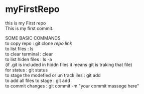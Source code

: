 # myFirstRepo
this is my First repo
<br> 
This is my first commit.

SOME BASIC COMMANDS <br>
to copy repo : git clone *repo link* <br>
to list files : ls <br>
to clear terminal : clear  <br>
to list hiden files : ls -a <br>
(if .git is included in hiddn files it means git is traking that file) <br>
for status : git status <br>
to stage the modefied or un track iles : git add <br>
to add all files to stage : git add . <br>
to commit changes : git commit -m "your commit massege here"
